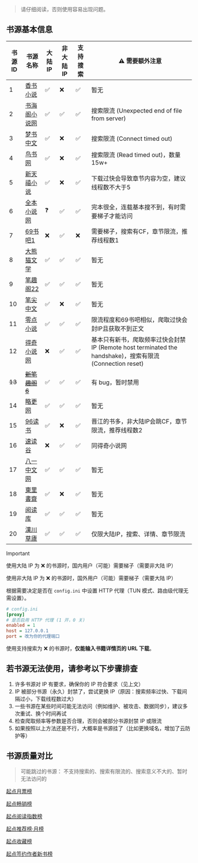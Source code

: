 > 请仔细阅读，否则使用容易出现问题。

## 书源基本信息

| 书源 ID  | 书源名称                                 | 大陆 IP | 非大陆 IP | 支持搜索 | ⚠️ 需要额外注意                                                                          |
|--------|--------------------------------------|-------|--------|------|------------------------------------------------------------------------------------|
| 1      | [香书小说](http://www.xbiqugu.la/)       | ✅     | ❌      | ✅    | 暂无                                                                                 |
| 2      | [书海阁小说网](https://www.shuhaige.net/)  | ✅     | ✅      | ✅    | 搜索限流 (Unexpected end of file from server)                                          |
| 3      | [梦书中文](http://www.mcxs.info/)        | ✅     | ❌      | ✅    | 搜索限流 (Connect timed out)                                                           |
| 4      | [鸟书网](http://www.99xs.info/)         | ✅     | ❌      | ✅    | 搜索限流 (Read timed out)，数量15w+                                                       |
| 5      | [新天禧小说](https://www.tianxibook.com/) | ✅     | ❌      | ✅    | 下载过快会导致章节内容为空，建议线程数不大于5                                                            |
| 6      | [全本小说网](https://quanben5.com/)       | ❓     | ✅      | ✅    | 完本很全，连载基本搜不到，有时需要梯子才能访问                                                            |
| 7      | [69书吧1](https://www.69shuba.com/)    | ❌     | ✅      | ❌    | 需要梯子，搜索有CF，章节限流，推荐线程数1                                                             |
| 8      | [大熊猫文学](https://www.dxmwx.org/)      | ✅     | ✅      | ✅    | 暂无                                                                                 |
| 9      | [笔趣阁22](https://www.22biqu.com/)     | ✅     | ✅      | ✅    | 暂无                                                                                 |
| 10     | [笔尖中文](http://www.xbiquzw.net/)      | ✅     | ❌      | ✅    | 暂无                                                                                 |
| 11     | [零点小说](https://www.0xs.net/)         | ✅     | ✅      | ✅    | 限流程度和69书吧相似，爬取过快会封IP且获取不到正文                                                        |
| 12     | [得奇小说网](https://www.deqixs.com/)     | ❌     | ✅      | ✅    | 基本只有新书，爬取频率过快会封禁IP (Remote host terminated the handshake)，搜索有限流 (Connection reset) |
| ~~13~~ | ~~[新笔趣阁6](https://www.xbqg06.com/)~~ | ✅     | ✅      | ✅    | 有 bug，暂时禁用                                                                         |
| 14     | [略更网](https://www.luegeng.com/)      | ✅     | ✅      | ✅    | 暂无                                                                                 |
| 15     | [96读书](https://www.96dushu.com/)     | ✅     | ❌      | ✅    | 晋江的书多，非大陆IP会跳CF，章节限流，推荐线程数2                                                        |
| 16     | [速读谷](https://www.sudugu.com/)       | ❌     | ✅      | ✅    | 同得奇小说网                                                                             |
| 17     | [八一中文网](https://www.donglishuzhai.net/)     | ✅     | ✅      | ✅    | 暂无                                                                                 |
| 18     | [東里書齋](http://www.ujxsw.net/)       | ✅     | ❌      | ✅    | 暂无                                                                                 |
| 19     | [阅读库](http://www.yeudusk.com/)       | ✅     | ✅      | ✅    | 暂无                                                                                 |
| 20     | [漢川草廬](http://www.漢川草廬.tw/index.php/)        | ✅     | ✅      | ✅    | 仅限大陆IP，搜索、详情、章节限流                                                                  |

> [!IMPORTANT]
> 使用大陆 IP 为 ❌ 的书源时，国内用户（可能）需要梯子（需要非大陆 IP）
>
> 使用非大陆 IP 为 ❌ 的书源时，国外用户（可能）需要梯子（需要大陆 IP）
>
> 根据需要决定是否在 `config.ini` 中设置 HTTP 代理（TUN 模式、路由级代理无需设置）。

```ini
# config.ini
[proxy]
# 是否启用 HTTP 代理 (1 开，0 关)
enabled = 1
host = 127.0.0.1
port = 改为你的代理端口
```

使用支持搜索为 ❌ 的书源时，**仅能输入书籍详情页的 URL 下载**。

## 若书源无法使用，请参考以下步骤排查

1. 许多书源对 IP 有要求，确保你的 IP 符合要求（见上文）
2. IP 被部分书源（永久）封禁了，尝试更换 IP（原因：搜索频率过快、下载间隔过小，下载线程数过大）
3. 一些书源在某些时间可能无法访问（例如维护、被攻击、数据同步），建议多次重试、换个时间再试
4. 检查爬取频率等参数是否合理，否则会被部分书源封禁 IP 或限流
5. 如果按照以上方法还是不行，大概率是书源挂了（比如更换域名，增加了云防护等）

## 书源质量对比

> 可能跳过的书源： 不支持搜索的、搜索有限流的、搜索意义不大的、暂时无法访问的

[起点月票榜](qidian_rank/1-起点月票榜.md)

[起点畅销榜](qidian_rank/2-起点畅销榜.md)

[起点阅读指数榜](qidian_rank/3-起点阅读指数榜.md)

[起点推荐榜·月榜](qidian_rank/4-起点推荐榜·月榜.md)

[起点收藏榜](qidian_rank/5-起点收藏榜.md)

[起点签约作者新书榜](qidian_rank/6-起点签约作者新书榜.md)
